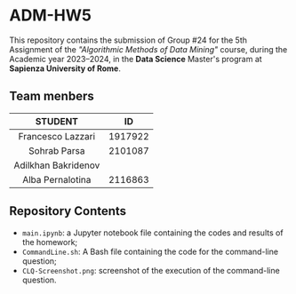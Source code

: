# ADM-HW5

This repository contains the submission of Group #24 for the 5th Assignment of the *"Algorithmic Methods of Data Mining"* course, during the Academic year 2023–2024, in the **Data Science** Master's program at **Sapienza University of Rome**.

## Team menbers

| STUDENT | ID |
| :-: | :-: |
| Francesco Lazzari | 1917922 |  
| Sohrab Parsa | 2101087 |  
| Adilkhan Bakridenov |  |
| Alba Pernalotina | 2116863 |

## Repository Contents

- `main.ipynb`: a Jupyter notebook file containing the codes and results of the homework;
- `CommandLine.sh`: A Bash file containing the code for the command-line question;
- `CLQ-Screenshot.png`: screenshot of the execution of the command-line question.
